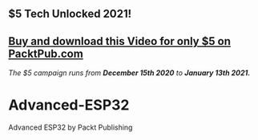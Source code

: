 ## $5 Tech Unlocked 2021!
[Buy and download this Video for only $5 on PacktPub.com](https://www.packtpub.com/product/advanced-esp32-video/9781800202016)
-----
*The $5 campaign         runs from __December 15th 2020__ to __January 13th 2021.__*

# Advanced-ESP32
Advanced ESP32 by Packt Publishing
